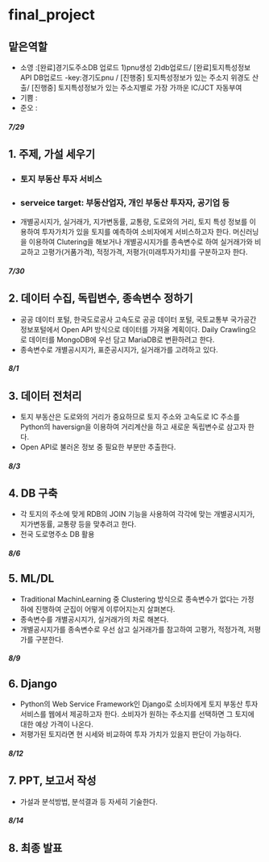 # final_project


## **맡은역할**
- 소영 :[완료]경기도주소DB 업로드 1)pnu생성 2)db업로드/ [완료]토지특성정보 API DB업로드 -key:경기도pnu / [진행중] 토지특성정보가 있는 주소지 위경도 산출/ [진행중] 토지특성정보가 있는 주소지별로 가장 가까운 IC/JCT 자동부여 
- 기쁨 :
- 준오 : 

##### **_7/29_**
## 1. 주제, 가설 세우기         
- ### **토지 부동산 투자 서비스**
- ### **serveice target: 부동산업자, 개인 부동산 투자자, 공기업 등**
- 개별공시지가, 실거래가, 지가변동률, 교통량, 도로와의 거리, 토지 특성 정보를 이용하여 투자가치가 있을 토지를 예측하여 소비자에게 서비스하고자 한다. 머신러닝을 이용하여 Clutering을 해보거나 개별공시지가를 종속변수로 하여 실거래가와 비교하고 고평가(거품가격), 적정가격, 저평가(미래투자가치)를 구분하고자 한다.   
   
##### **_7/30_**
## 2. 데이터 수집, 독립변수, 종속변수 정하기
- 공공 데이터 포털, 한국도로공사 고속도로 공공 데이터 포털, 국토교통부 국가공간정보포털에서 Open API 방식으로 데이터를 가져올 계획이다. Daily Crawling으로 데이터를 MongoDB에 우선 담고 MariaDB로 변환하려고 한다.   
- 종속변수로 개별공시지가, 표준공시지가, 실거래가를 고려하고 있다.    
   
##### **_8/1_**
## 3. 데이터 전처리
- 토지 부동산은 도로와의 거리가 중요하므로 토지 주소와 고속도로 IC 주소를 Python의 haversign을 이용하여 거리계산을 하고 새로운 독립변수로 삼고자 한다.
- Open API로 불러온 정보 중 필요한 부분만 추출한다.   
   
##### **_8/3_**
## 4. DB 구축
- 각 토지의 주소에 맞게 RDB의 JOIN 기능을 사용하여 각각에 맞는 개별공시지가, 지가변동률, 교통량 등을 맞추려고 한다.
- 전국 도로명주소 DB 활용   
   
##### **_8/6_**
## 5. ML/DL
- Traditional MachinLearning 중 Clustering 방식으로 종속변수가 없다는 가정 하에 진행하여 군집이 어떻게 이루어지는지 살펴본다.
- 종속변수를 개별공시지가, 실거래가의 차로 해본다.
- 개별공시지가를 종속변수로 우선 삼고 실거래가를 참고하여 고평가, 적정가격, 저평가를 구분한다.   
   
##### **_8/9_**
## 6. Django
- Python의 Web Service Framework인 Django로 소비자에게 토지 부동산 투자 서비스를 웹에서 제공하고자 한다. 소비자가 원하는 주소지를 선택하면 그 토지에 대한 예상 가격이 나온다. 
- 저평가된 토지라면 현 시세와 비교하여 투자 가치가 있을지 판단이 가능하다.   
   
##### **_8/12_**
## 7. PPT, 보고서 작성
- 가설과 분석방법, 분석결과 등 자세히 기술한다.   
   
##### **_8/14_**
## 8. 최종 발표
